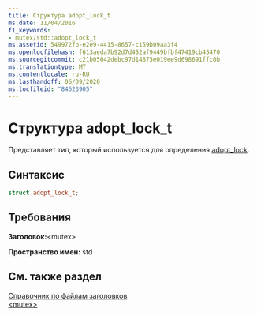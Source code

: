 ```yaml
---
title: Структура adopt_lock_t
ms.date: 11/04/2016
f1_keywords:
- mutex/std::adopt_lock_t
ms.assetid: 549972fb-e2e9-4415-8657-c159b09aa3f4
ms.openlocfilehash: f613aeda7b92d7d452af9449bfbf47419cb45470
ms.sourcegitcommit: c21b05042debc97d14875e019ee9d698691ffc0b
ms.translationtype: MT
ms.contentlocale: ru-RU
ms.lasthandoff: 06/09/2020
ms.locfileid: "84623905"
---
```

# <a name="adopt_lock_t-structure"></a>Структура adopt_lock_t

Представляет тип, который используется для определения [adopt_lock](mutex-functions.md#adopt_lock).

## <a name="syntax"></a>Синтаксис

```cpp
struct adopt_lock_t;
```

## <a name="requirements"></a>Требования

**Заголовок:**\<mutex>

**Пространство имен:** std

## <a name="see-also"></a>См. также раздел

[Справочник по файлам заголовков](cpp-standard-library-header-files.md)\
[\<mutex>](mutex.md)
